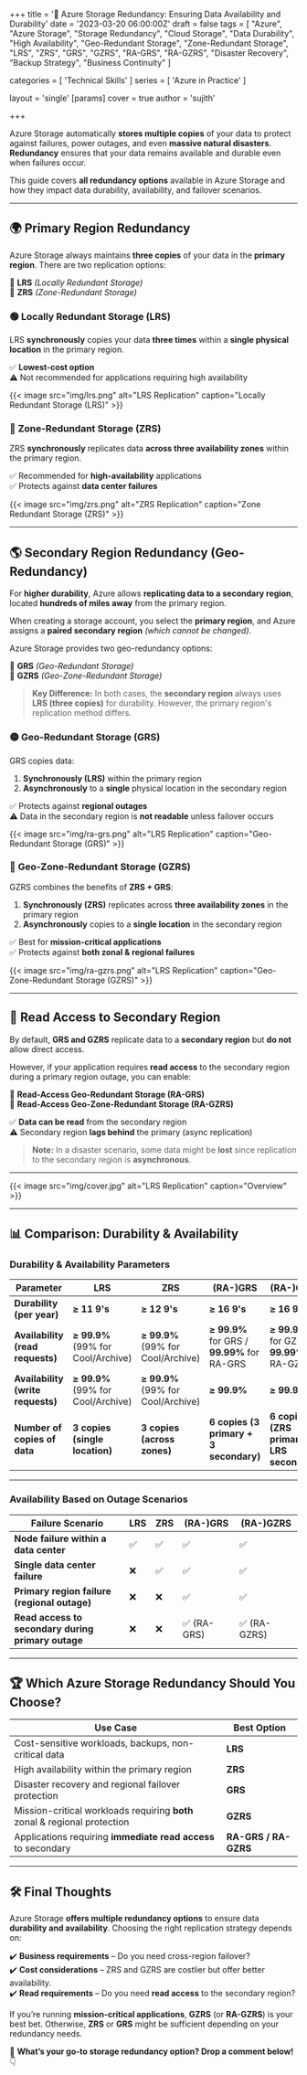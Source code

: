 +++
title = '🔹 Azure Storage Redundancy: Ensuring Data Availability and Durability'
date = '2023-03-20 06:00:00Z'
draft = false
tags = [
  "Azure",
  "Azure Storage",
  "Storage Redundancy",
  "Cloud Storage",
  "Data Durability",
  "High Availability",
  "Geo-Redundant Storage",
  "Zone-Redundant Storage",
  "LRS",
  "ZRS",
  "GRS",
  "GZRS",
  "RA-GRS",
  "RA-GZRS",
  "Disaster Recovery",
  "Backup Strategy",
  "Business Continuity"
]

categories = [ 'Technical Skills' ]
series = [ 'Azure in Practice' ]

layout = 'single'
[params]
    cover = true
    author = 'sujith'

+++

Azure Storage automatically **stores multiple copies** of your data to protect against failures, power outages, and even **massive natural disasters**. **Redundancy** ensures that your data remains available and durable even when failures occur.  

This guide covers **all redundancy options** available in Azure Storage and how they impact data durability, availability, and failover scenarios.  

---

## 🌍 **Primary Region Redundancy**  

Azure Storage always maintains **three copies** of your data in the **primary region**. There are two replication options:  

🔹 **LRS** *(Locally Redundant Storage)*  
🔹 **ZRS** *(Zone-Redundant Storage)*  

### 🟢 **Locally Redundant Storage (LRS)**  

LRS **synchronously** copies your data **three times** within a **single physical location** in the primary region.  

✅ **Lowest-cost option**  
⚠️ Not recommended for applications requiring high availability  

{{< image src="img/lrs.png" alt="LRS Replication" caption="Locally Redundant Storage (LRS)" >}}


### 🔵 **Zone-Redundant Storage (ZRS)**  

ZRS **synchronously** replicates data **across three availability zones** within the primary region.  

✅ Recommended for **high-availability** applications  
✅ Protects against **data center failures**  

{{< image src="img/zrs.png" alt="ZRS Replication" caption="Zone Redundant Storage (ZRS)" >}}

---

## 🌎 **Secondary Region Redundancy (Geo-Redundancy)**  

For **higher durability**, Azure allows **replicating data to a secondary region**, located **hundreds of miles away** from the primary region.  

When creating a storage account, you select the **primary region**, and Azure assigns a **paired secondary region** *(which cannot be changed)*.  

Azure Storage provides two geo-redundancy options:  

🔹 **GRS** *(Geo-Redundant Storage)*  
🔹 **GZRS** *(Geo-Zone-Redundant Storage)*  

> **Key Difference:** In both cases, the **secondary region** always uses **LRS (three copies)** for durability. However, the primary region's replication method differs.

### 🟡 **Geo-Redundant Storage (GRS)**  

GRS copies data:  
1. **Synchronously (LRS)** within the primary region  
2. **Asynchronously** to a **single** physical location in the secondary region  

✅ Protects against **regional outages**  
⚠️ Data in the secondary region is **not readable** unless failover occurs  

{{< image src="img/ra-grs.png" alt="LRS Replication" caption="Geo-Redundant Storage (GRS)" >}}

### 🔴 **Geo-Zone-Redundant Storage (GZRS)**  

GZRS combines the benefits of **ZRS + GRS**:  
1. **Synchronously (ZRS)** replicates across **three availability zones** in the primary region  
2. **Asynchronously** copies to a **single location** in the secondary region  

✅ Best for **mission-critical applications**  
✅ Protects against **both zonal & regional failures**  

{{< image src="img/ra-gzrs.png" alt="LRS Replication" caption="Geo-Zone-Redundant Storage (GZRS)" >}}

---

## 📖 **Read Access to Secondary Region**  

By default, **GRS and GZRS** replicate data to a **secondary region** but **do not** allow direct access.  

However, if your application requires **read access** to the secondary region during a primary region outage, you can enable:  

🔹 **Read-Access Geo-Redundant Storage (RA-GRS)**  
🔹 **Read-Access Geo-Zone-Redundant Storage (RA-GZRS)**  

✅ **Data can be read** from the secondary region  
⚠️ Secondary region **lags behind** the primary (async replication)  

> **Note:** In a disaster scenario, some data might be **lost** since replication to the secondary region is **asynchronous**.  

---

{{< image src="img/cover.jpg" alt="LRS Replication" caption="Overview" >}}

---

## 📊 **Comparison: Durability & Availability**  

### **Durability & Availability Parameters**  

| Parameter | LRS | ZRS | (RA-)GRS | (RA-)GZRS |
|-----------|----|----|----|----|
| **Durability (per year)** | **≥ 11 9's** | **≥ 12 9's** | **≥ 16 9's** | **≥ 16 9's** |
| **Availability (read requests)** | **≥ 99.9%** (99% for Cool/Archive) | **≥ 99.9%** (99% for Cool/Archive) | **≥ 99.9%** for GRS / **99.99%** for RA-GRS | **≥ 99.9%** for GZRS / **99.99%** for RA-GZRS |
| **Availability (write requests)** | **≥ 99.9%** (99% for Cool/Archive) | **≥ 99.9%** (99% for Cool/Archive) | **≥ 99.9%** | **≥ 99.9%** |
| **Number of copies of data** | **3 copies (single location)** | **3 copies (across zones)** | **6 copies (3 primary + 3 secondary)** | **6 copies (ZRS primary + LRS secondary)** |

---



### **Availability Based on Outage Scenarios**  

| Failure Scenario | LRS | ZRS | (RA-)GRS | (RA-)GZRS |
|-----------------|----|----|----|----|
| **Node failure within a data center** | ✅ | ✅ | ✅ | ✅ |
| **Single data center failure** | ❌ | ✅ | ✅ | ✅ |
| **Primary region failure (regional outage)** | ❌ | ❌ | ✅ | ✅ |
| **Read access to secondary during primary outage** | ❌ | ❌ | ✅ (RA-GRS) | ✅ (RA-GZRS) |

---

## 🏆 **Which Azure Storage Redundancy Should You Choose?**  

| **Use Case** | **Best Option** |
|-------------|---------------|
| Cost-sensitive workloads, backups, non-critical data | **LRS** |
| High availability within the primary region | **ZRS** |
| Disaster recovery and regional failover protection | **GRS** |
| Mission-critical workloads requiring **both** zonal & regional protection | **GZRS** |
| Applications requiring **immediate read access** to secondary | **RA-GRS / RA-GZRS** |

---

## 🛠 **Final Thoughts**  

Azure Storage **offers multiple redundancy options** to ensure data **durability and availability**. Choosing the right replication strategy depends on:  

✔️ **Business requirements** – Do you need cross-region failover?  
✔️ **Cost considerations** – ZRS and GZRS are costlier but offer better availability.  
✔️ **Read requirements** – Do you need **read access** to the secondary region?  

If you’re running **mission-critical applications**, **GZRS** (or **RA-GZRS**) is your best bet. Otherwise, **ZRS** or **GRS** might be sufficient depending on your redundancy needs.  

🚀 **What’s your go-to storage redundancy option? Drop a comment below!** 👇 
